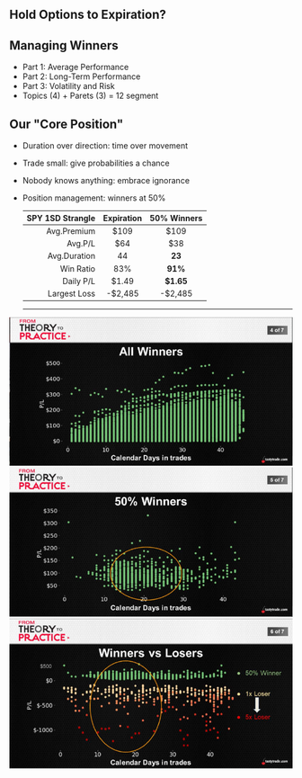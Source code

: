 ## Hold Options to Expiration?
## Managing Winners
  * Part 1: Average Performance
  * Part 2: Long-Term Performance
  * Part 3: Volatility and Risk
  * Topics (4) + Parets (3) = 12 segment

  ## Our "Core Position"
   * Duration over direction: time over movement
   * Trade small: give probabilities a chance
   * Nobody knows anything: embrace ignorance
   * Position management: winners at 50%

        |SPY 1SD Strangle|Expiration|50% Winners|
        ---:|:---:|:---:
        Avg.Premium|$109|$109
        Avg.P/L|$64|$38
        Avg.Duration|44|**23**
        Win Ratio|83%|**91%**
        Daily P/L|$1.49|**$1.65**
        Largest Loss|-$2,485|-$2,485
        ---
  ![alt text](./img/m.01.png "spy")
  ![alt text](./img/m.02.png "spy")
  ![alt text](./img/m.03.png "spy")